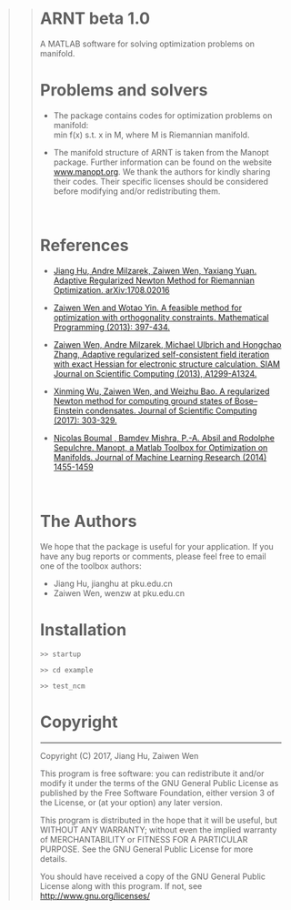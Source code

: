 > > # ARNT beta 1.0
> > A MATLAB software for solving optimization problems on manifold.
> >
> > # Problems and solvers
> > - The package contains codes for optimization problems on manifold:   
> >    ​        min  f(x)  s.t. x in M,
> >    where M is Riemannian manifold.
> >
> > - The manifold structure of ARNT is taken from the Manopt package. Further information can be found on the website www.manopt.org. We thank the authors for kindly sharing their codes. Their specific licenses should be considered before modifying and/or redistributing them.
> >
> >    ​
> >
> > # References
> > - [Jiang Hu, Andre Milzarek, Zaiwen Wen, Yaxiang Yuan. Adaptive Regularized Newton Method for Riemannian Optimization. arXiv:1708.02016](https://arxiv.org/abs/1708.02016)
> >
> > - [Zaiwen Wen and Wotao Yin. A feasible method for optimization with orthogonality constraints. Mathematical Programming (2013): 397-434.](https://link.springer.com/article/10.1007/s10107-012-0584-1)
> >
> > - [Zaiwen Wen, Andre Milzarek, Michael Ulbrich and Hongchao Zhang, Adaptive regularized self-consistent field iteration with exact Hessian for electronic structure calculation. SIAM Journal on Scientific Computing (2013), A1299-A1324.](https://doi.org/10.1137/120894385)
> >
> > - [Xinming Wu, Zaiwen Wen, and Weizhu Bao. A regularized Newton method for computing ground states of Bose–Einstein condensates. Journal of Scientific Computing (2017): 303-329.](https://link.springer.com/article/10.1007/s10915-017-0412-0)
> >
> > - [Nicolas Boumal , Bamdev Mishra, P.-A. Absil and Rodolphe Sepulchre. Manopt, a Matlab Toolbox for Optimization on Manifolds. Journal of Machine Learning Research (2014) 1455-1459](http://jmlr.org/papers/v15/boumal14a.html)
> >
> >   ​
> >
> > # The Authors
> > We hope that the package is useful for your application.  If you have any bug reports or comments, please feel free to email one of the toolbox authors:
> >
> > * Jiang Hu, jianghu at pku.edu.cn
> > * Zaiwen Wen, wenzw at pku.edu.cn
> >
> > # Installation
> > `>> startup`  
> >
> > `>> cd example` 
> >
> > `>> test_ncm`
> >
> >
> > # Copyright
> > -------------------------------------------------------------------------
> >   Copyright (C) 2017, Jiang Hu, Zaiwen Wen
> >
> >   This program is free software: you can redistribute it and/or modify
> >   it under the terms of the GNU General Public License as published by
> >   the Free Software Foundation, either version 3 of the License, or
> >   (at your option) any later version.
> >
> >   This program is distributed in the hope that it will be useful,
> >   but WITHOUT ANY WARRANTY; without  even the implied warranty of
> >   MERCHANTABILITY or FITNESS FOR A PARTICULAR PURPOSE.  See the
> >   GNU General Public License for more details.
> >
> >   You should have received a copy of the GNU General Public License
> >   along with this program.  If not, see <http://www.gnu.org/licenses/>
> >
